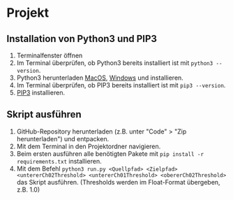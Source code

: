 # Projekt

## Installation von Python3 und PIP3
1. Terminalfenster öffnen
2. Im Terminal überprüfen, ob Python3 bereits installiert ist mit `python3 --version`.
3. Python3 herunterladen [MacOS](https://www.python.org/downloads/macos/), [Windows](https://www.python.org/downloads/windows/) und installieren. 
4. Im Terminal überprüfen, ob PIP3 bereits installiert ist mit `pip3 --version`.
5. [PIP3](https://pip.pypa.io/en/stable/installation/) installieren.

## Skript ausführen
1. GitHub-Repository herunterladen (z.B. unter "Code" > "Zip herunterladen") und entpacken.
2. Mit dem Terminal in den Projektordner navigieren.
2. Beim ersten ausführen alle benötigten Pakete mit `pip install -r requirements.txt` installieren.
3. Mit dem Befehl `python3 run.py <Quellpfad> <Zielpfad> <untererCh02Threshold> <untererCh01Threshold> <obererCh02Threshold>` das Skript ausführen. (Thresholds werden im Float-Format übergeben, z.B. 1.0)
